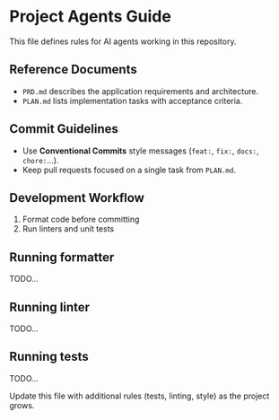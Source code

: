 # Project Agents Guide

This file defines rules for AI agents working in this repository.

## Reference Documents
- `PRD.md` describes the application requirements and architecture.
- `PLAN.md` lists implementation tasks with acceptance criteria.

## Commit Guidelines
- Use **Conventional Commits** style messages (`feat:`, `fix:`, `docs:`, `chore:`...).
- Keep pull requests focused on a single task from `PLAN.md`.

## Development Workflow
1. Format code before committing
2. Run linters and unit tests

## Running formatter
TODO...

## Running linter
TODO...

## Running tests
TODO...

Update this file with additional rules (tests, linting, style) as the project grows.
